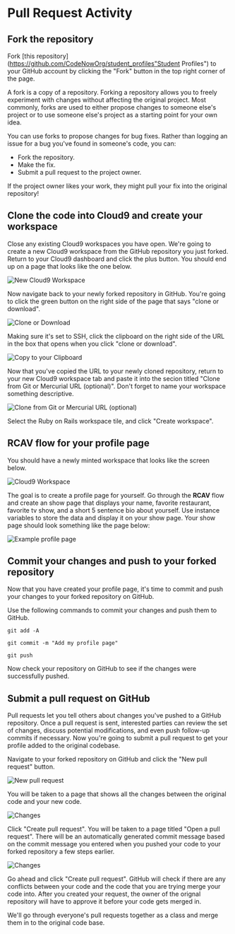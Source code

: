 # Pull Request Activity

## Fork the repository
Fork [this repository](https://github.com/CodeNowOrg/student_profiles"Student Profiles") to your GitHub account by clicking the "Fork" button in the top right corner of the page.

A fork is a copy of a repository. Forking a repository allows you to freely experiment with changes without affecting the original project. Most commonly, forks are used to either propose changes to someone else's project or to use someone else's project as a starting point for your own idea.

You can use forks to propose changes for bug fixes. Rather than logging an issue for a bug you've found in someone's code, you can:

* Fork the repository.
* Make the fix.
* Submit a pull request to the project owner.

If the project owner likes your work, they might pull your fix into the original repository!

## Clone the code into Cloud9 and create your workspace
Close any existing Cloud9 workspaces you have open. We're going to create a new Cloud9 workspace from the GitHub repository you just forked. Return to your Cloud9 dashboard and click the plus button. You should end up on a page that looks like the one below.

![New Cloud9 Workspace](/images/pull_request_activity/01.png "New Cloud9 Workspace")

Now navigate back to your newly forked repository in GitHub. You're going to click the green button on the right side of the page that says "clone or download".

![Clone or Download](/images/pull_request_activity/02.png "Clone or Download")

Making sure it's set to SSH, click the clipboard on the right side of the URL in the box that opens when you click "clone or download".

![Copy to your Clipboard](/images/pull_request_activity/03.png "Copy to your Clipboard")

Now that you've copied the URL to your newly cloned repository, return to your new Cloud9 workspace tab and paste it into the secion titled "Clone from Git or Mercurial URL (optional)". Don't forget to name your workspace something descriptive.

![Clone from Git or Mercurial URL (optional)](/images/pull_request_activity/04.png "Clone from Git or Mercurial URL (optional)")

Select the Ruby on Rails workspace tile, and click "Create workspace".

## RCAV flow for your profile page
You should have a newly minted workspace that looks like the screen below.

![Cloud9 Workspace](/images/pull_request_activity/05.png "Cloud9 Workspace")

The goal is to create a profile page for yourself. Go through the **RCAV** flow and create an show page that displays your name, favorite restaurant, favorite tv show, and a short 5 sentence bio about yourself. Use instance variables to store the data and display it on your show page. Your show page should look something like the page below:

![Example profile page](/images/pull_request_activity/06.png "Example profile page")

## Commit your changes and push to your forked repository
Now that you have created your profile page, it's time to commit and push your changes to your forked repository on GitHub.

Use the following commands to commit your changes and push them to GitHub.

```shell
git add -A
```

```shell
git commit -m "Add my profile page"
```

```shell
git push
```

Now check your repository on GitHub to see if the changes were successfully pushed.

## Submit a pull request on GitHub
Pull requests let you tell others about changes you've pushed to a GitHub repository. Once a pull request is sent, interested parties can review the set of changes, discuss potential modifications, and even push follow-up commits if necessary. Now you're going to submit a pull request to get your profile added to the original codebase.

Navigate to your forked repository on GitHub and click the "New pull request" button.

![New pull request](/images/pull_request_activity/07.png "New pull request")

You will be taken to a page that shows all the changes between the original code and your new code.

![Changes](/images/pull_request_activity/08.png "Changes")

Click "Create pull request". You will be taken to a page titled "Open a pull request". There will be an automatically generated commit message based on the commit message you entered when you pushed your code to your forked repository a few steps earlier.

![Changes](/images/pull_request_activity/09.png "Changes")

Go ahead and click "Create pull request". GitHub will check if there are any conflicts between your code and the code that you are trying merge your code into. After you created your request, the owner of the orignal repository will have to approve it before your code gets merged in.

We'll go through everyone's pull requests together as a class and merge them in to the original code base.
